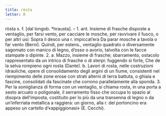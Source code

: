 ```yaml
---
title: ròsta
letter: R
---
```

ròsta s. f. [dal longob. *hrausta]. – 1. ant. Insieme di frasche disposte a ventaglio, per farsi vento, per cacciare le mosche, per ravvivare il fuoco, o per altri usi: Sopra il desco una r. impiccat’era Da parar mosche a tavola o far vento (Berni). Quindi, per estens., ventaglio quadrato o diversamente sagomato con manico di legno, d’osso o avorio, talvolta con le facce stampate o dipinte. 2. a. Mazzo, insieme di frasche; sbarramento, ostacolo rappresentato da un intrico di frasche o di sterpi: fuggendo sì forte, Che de la selva rompieno ogni rosta (Dante). b. Lavori di rosta, nelle costruzioni idrauliche, opere di consolidamento degli argini di un fiume, consistenti nel riempimento delle zone erose con strati alterni di terra battuta, o ghiaia e fascine, consolidati da fascinate che corrono parallelamente alla sponda. 3. Per la somiglianza di forma con un ventaglio, si chiama rosta, in una porta a sesto arcuato o poligonale, il serramento fisso che occupa lo spazio al disopra dell’imposta, costituito per lo più da una transenna di legno o da un’inferriata metallica a raggiera: un giorno, alla r. del portoncino era appeso un cartello d’«appiggionasi» (E. Cecchi).